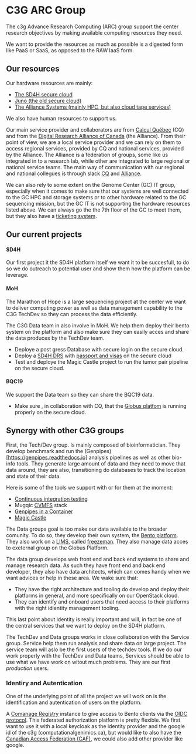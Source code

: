 # C3G ARC Group


The c3g Advance Research Computing (ARC) group support the center research objectives by making available computing resources they need.

We want to provide the resources as much as possible is a digested form like PaaS or SaaS, as opposed to the RAW IaaS form.    


## Our resources  

Our hardware resources are mainly:

* [The SD4H secure cloud](https://www.sd4health.ca/)
* [Juno (the old secure cloud)](https://esc.calculquebec.ca/auth/login/?next=/)
* [The Alliance Systems (mainly HPC, but also cloud tape services)](https://docs.alliancecan.ca/wiki/Technical_documentation)

We also have human resources to support us.

Our main service provider and collaborators are from [Calcul Québec](https://www.calculquebec.ca/) (CQ) and from the [Digital Research Alliance of Canada](https://alliancecan.ca/) (the Alliance). From their point of view, we are a local service provider and we can rely on them to access regional services, provided by CQ and national services, provided by the Alliance. The Alliance is a federation of groups, some like us integrated in to a research lab, while other are integrated to large regional or national service teams. The main way of communication with our regional and national collegues is through slack [CQ](https://calculquebec.slack.com) and [Alliance](https://alliancecan.slack.com).

We can also rely to some extent on the Genome Center (GC) IT group, especially when it comes to make sure that our systems are well connected to the GC HPC and storage systems or to other hardware related to the GC sequencing mission, but the GC IT is not supporting the hardware resources listed above. We can always go the the 7th floor of the GC to meet them, but they also have a [ticketing system](it.genome@mail.mcgill.ca>).

## Our current projects


#### SD4H

Our first project it the SD4H platform itself we want it to be succesfull, to do so we do outreach to potential user and show them how the platform can be leverage. 

#### MoH

The Marathon of Hope is a large sequencing project at the center we want to deliver computing power as well as data management capability to the C3G TechDev so they can process the data efficiently. 

The C3G Data team in also involve in MoH. We help them deploy their bento system on the platform and also make sure they can easily acces and share the data produces by the TechDev team. 

  * Deploye a post gress Database with secure login on the secure cloud.
  * Deploy a [SD4H DRS](https://ga4gh.github.io/data-repository-service-schemas/) with [passport and visas](https://github.com/ga4gh-duri/ga4gh-duri.github.io/blob/master/researcher_ids/ga4gh_passport_v1.md) on the secure cloud
  * Test and deploye the Magic Castle project to run the tumor pair pipeline on the secure cloud. 



#### BQC19

We support the Data team so they can share the BQC19 data.

  * Make sure , in collaboration with CQ, that the [Globus platfom](https://www.globus.org/) is running properly on the secure cloud. 



## Synergy with other C3G groups

First, the Tech/Dev group. Is mainly composed of bioinformatician. They develop benchmark and run the (Genpipes)[https://genpipes.readthedocs.io] analysis pipelines as well as other bio-info tools. They generate large amount of data and they need to move that data around, they are also, transitioning do databases to track the location and state of their data.

Here is some of the tools we support with or for them at the moment:

* [Continuous integration testing](https://jenkins.vhost38.genap.ca/)
* Mugqic [CVMFS](https://cvmfs.readthedocs.io) stack
* [Genpipes in a Container](https://hub.docker.com/r/c3genomics/genpipes/)
* [Magic Castle](https://github.com/ComputeCanada/magic_castle/)


The Data groups goal is too make our data available to the broader comunity. To do so, they develop their own system, the [Bento platform](https://github.com/bento-platform). They also work on a [LIMS](https://en.wikipedia.org/wiki/Laboratory_information_management_system), called [freezeman](https://github.com/c3g/freezeman). They also manage data acces to exeternal group on the Globus Platform. 

The data group develops web front end and back end systems to share and manage research data. As such they have front end and back end developer, they also have data architects, which can comes handy when we want advices or help in these area. We wake sure that:

* They have the right architecture and tooling do develop and deploy their platforms in general, and more specifically on our OpenStack cloud.
* They can identify and onboard users that need access to their platforms with the right idientity management tooling.

This last point about identity is really important and will, in fact be one of the central services that we want to deploy on the SD4H platform.

The TechDev and Data groups works in close collaboration with the Service group. Service help them run analysis and share data on large project. The service team will aslo be the first users of the techdev tools. If we do our work properly with the TechDev and Data teams, Services should be able to use what we have work on witout much problems. They are our first _production_ users.    

### Identiry and Autentication


One of the underlying point of all the project we will work on is the identification and autentication of users on the platform. 


A [Comanage Registry](https://github.com/Internet2/comanage-registry) instance to give access to Bento clients via the [OIDC protocol](https://openid.net/connect/). This federated authorization platform is pretty flexible. We first want to use it with a local keycloak as the identity provider and the google id of the c3g (computationalgenimics.ca), but would like to also have the [Canadian Access Federation (CAF)](https://www.canarie.ca/identity/caf/), we could also add other provider like google.






